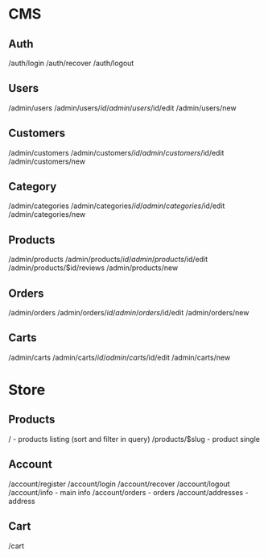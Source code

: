 # CMS

## Auth

/auth/login
/auth/recover
/auth/logout

## Users

/admin/users
/admin/users/$id
/admin/users/$id/edit
/admin/users/new

## Customers

/admin/customers
/admin/customers/$id
/admin/customers/$id/edit
/admin/customers/new

## Category

/admin/categories
/admin/categories/$id
/admin/categories/$id/edit
/admin/categories/new

## Products

/admin/products
/admin/products/$id
/admin/products/$id/edit
/admin/products/$id/reviews
/admin/products/new

## Orders

/admin/orders
/admin/orders/$id
/admin/orders/$id/edit
/admin/orders/new

## Carts

/admin/carts
/admin/carts/$id
/admin/carts/$id/edit
/admin/carts/new

# Store

## Products

/ - products listing (sort and filter in query)
/products/$slug - product single

## Account

/account/register
/account/login
/account/recover
/account/logout
/account/info - main info
/account/orders - orders
/account/addresses - address

## Cart

/cart
